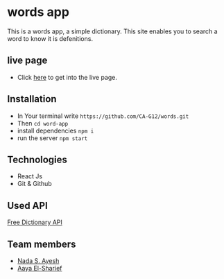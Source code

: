 # words app
This is a words app, a simple dictionary.
This site enables you to search a word to know it is defenitions.

## live page
- Click [here](https://library-gsg.herokuapp.com/) to get into the live page.
 
## Installation
   - In Your terminal write `https://github.com/CA-G12/words.git`
   - Then `cd word-app`
   - install dependencies `npm i`
   - run the server `npm start`

## Technologies
- React Js
- Git & Github

## Used API
[Free Dictionary API](https://dictionaryapi.dev/)

## Team members
- [Nada S. Ayesh](https://github.com/nadasuhailAyesh12)
- [Aaya El-Sharief](https://github.com/Aaya-Elsharief)